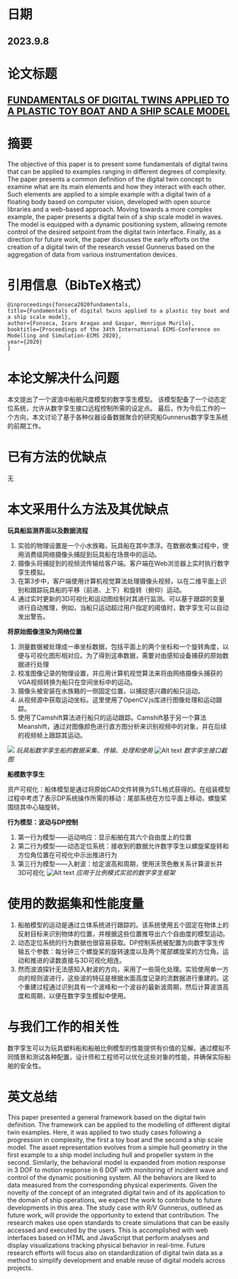 # 日期

## 2023.9.8

# 论文标题

## [FUNDAMENTALS OF DIGITAL TWINS APPLIED TO A PLASTIC TOY BOAT AND A SHIP SCALE MODEL]([link](https://scholar.google.com.hk/scholar?hl=zh-CN&as_sdt=0%2C5&q=FUNDAMENTALS+OF+DIGITAL+TWINS+APPLIED+TO+A+PLASTIC+TOY+BOAT+AND+A+SHIP+SCALE+MODEL&btnG=))

# 摘要

The objective of this paper is to present some fundamentals of digital twins that can be applied to examples ranging in different degrees of complexity. The paper presents a common definition of the digital twin concept to examine what are its main elements and how they interact with each other. Such elements are applied to a simple example with a digital twin of a floating body based on computer vision, developed with open source libraries and a web-based approach. Moving towards a more complex example, the paper presents a digital twin of a ship scale model in waves. The model is equipped with a dynamic positioning system, allowing remote control of the desired setpoint from the digital twin interface. Finally, as a direction for future work, the paper discusses the early efforts on the creation of a digital twin of the research vessel Gunnerus based on the aggregation of data from various instrumentation devices.

# 引用信息（BibTeX格式）

    @inproceedings{fonseca2020fundamentals,
    title={Fundamentals of digital twins applied to a plastic toy boat and a ship scale model},
    author={Fonseca, Icaro Aragao and Gaspar, Henrique Murilo},
    booktitle={Proceedings of the 34th International ECMS-Conference on Modelling and Simulation-ECMS 2020},
    year={2020}
    }

# 本论文解决什么问题

本文提出了一个波浪中船舶尺度模型的数字孪生模型。 该模型配备了一个动态定位系统，允许从数字孪生接口远程控制所需的设定点。 最后，作为今后工作的一个方向，本文讨论了基于各种仪器设备数据聚合的研究船Gunnerus数字孪生系统的前期工作。

# 已有方法的优缺点

无

# 本文采用什么方法及其优缺点

**玩具船监测界面以及数据流程**
1. 实验的物理设置是一个小水族箱，玩具船在其中漂浮。在数据收集过程中，使用消费级网络摄像头捕捉到玩具船在场景中的运动。
2. 摄像头将捕捉到的视频流传输给客户端。客户端在Web浏览器上实时执行数字孪生模拟。
3. 在第3步中，客户端使用计算机视觉算法处理摄像头视频，以在二维平面上识别和跟踪玩具船的平移（前进、上下）和旋转（俯仰）运动。
4. 通过实时更新的3D可视化和运动图绘制对其进行监测。可以基于跟踪的变量进行自动推理，例如，当船只运动超过用户指定的阈值时，数字孪生可以自动发出警告。

**将原始图像渲染为网络位置**
1. 测量数据被处理成一串坐标数据，包括平面上的两个坐标和一个旋转角度，以便与可视化图形相对应。为了得到这串数据，需要对由感知设备捕获的原始数据进行处理
2. 校准图像记录的物理设置，并应用计算机视觉算法来将由网络摄像头捕获的VGA视频转换为船只在空间坐标中的运动。
3. 摄像头被安装在水族箱的一侧固定位置，以捕捉感兴趣的船只运动。
4. 从视频源中获取运动坐标。这里使用了OpenCV.js库进行图像处理和运动跟踪。
5. 使用了Camshift算法进行船只的运动跟踪。Camshift基于另一个算法Meanshift，通过对图像颜色进行直方图分析来识别视频中的对象，并在后续的视频帧上跟踪其运动。

![](/imgs/image.png)
*玩具船数字孪生船的数据采集、传输、处理和使用*
![Alt text](/imgs/image-1.png)
*数字孪生接口截图*

**船模数字孪生**

  资产可视化：船体模型是通过将原始CAD文件转换为STL格式获得的。在组装模型过程中考虑了表示DP系统操作所需的移动：尾部系统在方位平面上移动，螺旋桨围绕其中心轴旋转。

**行为模型：波动与DP控制**
1. 第一行为模型——运动响应：显示船舶在其六个自由度上的位置
2. 第二行为模型——动态定位系统：接收到的数据允许数字孪生以螺旋桨旋转和方位角位置在可视化中示出推进行为
3. 第三行为模型——入射波：给定波高和周期，使用沃茨色散关系计算波长并3D可视化
![Alt text](/imgs/image-2.png)
*应用于比例模式实验的数字孪生框架*


# 使用的数据集和性能度量

1. 船舶模型的运动是通过立体系统进行跟踪的。该系统使用五个固定在物体上的反射目标来识别物体的位置，并根据这些位置推导出六个自由度的模型运动。
2. 动态定位系统的行为数据也很容易获取。DP控制系统被配置为向数字孪生传输五个参数：每分钟三个螺旋桨的旋转速度以及两个尾部螺旋桨的方位角。运动和推进的读数直接与3D可视化相连。
3. 然而波浪探针无法感知入射波的方向，采用了一些简化处理。实验使用单一方向的规则波进行，这些波的特征是根据水面高度记录的流数据进行重建的。这个重建过程通过识别具有一个波峰和一个波谷的最新波周期，然后计算波浪高度和周期，以便在数字孪生模拟中使用。


# 与我们工作的相关性

数字孪生可以为玩具塑料船和船舶比例模型的性能提供有价值的见解。通过模拟不同情景和测试各种配置，设计师和工程师可以优化这些对象的性能，并确保实际船舶的安全性。

# 英文总结

This paper presented a general framework based on the digital twin definition. The framework can be applied to the modelling of different digital twin examples. Here, it was applied to two study cases following a progression in complexity, the first a toy boat and the second a ship scale model. The asset representation evolves from a simple hull geometry in the first example to a ship model including hull and propeller system in the second. Similarly, the behavioral model is expanded from motion response in 3 DOF to motion response in 6 DOF with monitoring of incident wave and control of the dynamic positioning system. All the behaviors are liked to data measured from the corresponding physical experiments. Given the novelty of the concept of an integrated digital twin and of its application to the domain of ship operations, we expect the work to contribute to future developments in this area. The study case with R/V Gunnerus, outlined as future work, will provide the opportunity to extend that contribution. The research makes use open standards to create simulations that can be easily accessed and executed by the users. This is accomplished with web interfaces based on HTML and JavaScript that perform analyses and display visualizations tracking physical behavior in real-time. Future research efforts will focus also on standardization of digital twin data as a method to simplify development and enable reuse of digital models across projects.
